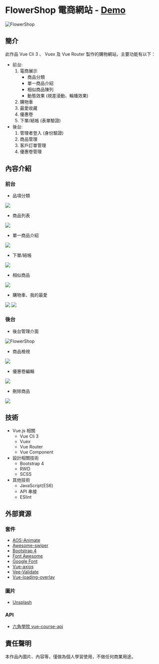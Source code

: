# FlowerShop 電商網站 - [Demo](https://aimer-ist.github.io/FlowerShop_VueCLI3/dist/#/)

![FlowerShop](https://i.imgur.com/OsYqkVl.jpg)

## 簡介

此作品  Vue Cli 3 、 Vuex 及 Vue Router 製作的購物網站，主要功能有以下：

- 前台:
	1. 電商展示 
       - 商品分類
       - 單一商品介紹
       - 相似商品陳列
       - 動態效果 (視差滾動、輪播效果)
	2. 購物車
	3. 最愛收藏
	4. 優惠卷
	5. 下單/結帳 (表單驗證)
- 後台:
	1. 管理者登入 (身份驗證)
	2. 商品管理
	3. 客戶訂單管理
	4. 優惠卷管理

## 內容介紹

### 前台

*  品項分類

![](https://i.imgur.com/C4Acz7N.png)

* 商品列表

![](https://i.imgur.com/dPsma45.jpg)

* 單一商品介紹
  
![](https://i.imgur.com/j5lFja2.jpg)

* 下單/結帳
  
![](https://i.imgur.com/B6AGv6C.png)

* 相似商品
  
![](https://i.imgur.com/TDCE1wT.png)

* 購物車、我的最愛

<p>
  <img src="https://i.imgur.com/3KD0AEB.png">
  <img src="https://i.imgur.com/ZhLIcUy.png">
</p>

### 後台

* 後台管理介面
  
![FlowerShop](https://i.imgur.com/NvtNw1K.png)

* 商品檢視
  
![](https://i.imgur.com/jSayA1x.png)

* 優惠卷編輯
  
![](https://i.imgur.com/AJ0eWMz.png)

* 刪除商品
  
![](https://i.imgur.com/9VqiOKo.png)

## 技術
* Vue.js 相關
  * Vue Cli 3
  * Vuex
  * Vue Router
  * Vue Component
* 設計相關技術
  * Bootstrap 4
  * RWD
  * SCSS
* 其他技術
  * JavaScript(ES6)
  * API 串接
  * ESlint

## 外部資源

### 套件

* [AOS-Animate](https://github.com/michalsnik/aos)
* [Awesome-swiper](https://github.com/surmon-china/vue-awesome-swiper)
* [Bootstrap 4](https://bootstrap.hexschool.com/)
* [Font Awesome ](https://fontawesome.com/)
* [Google Font](https://fonts.google.com/)
* [Vue-axios](https://github.com/imcvampire/vue-axios)
* [Vee-Validate](https://github.com/baianat/vee-validate)
* [Vue-loading-overlay](https://github.com/ankurk91/vue-loading-overlay)

### 圖片

* [Unsplash](https://unsplash.com/)

### API 

* [六角學院 vue-course-api](https://github.com/hexschool/vue-course-api-wiki/wiki)

## 責任聲明

本作品內圖片、內容等，僅做為個人學習使用，不做任何商業用途。